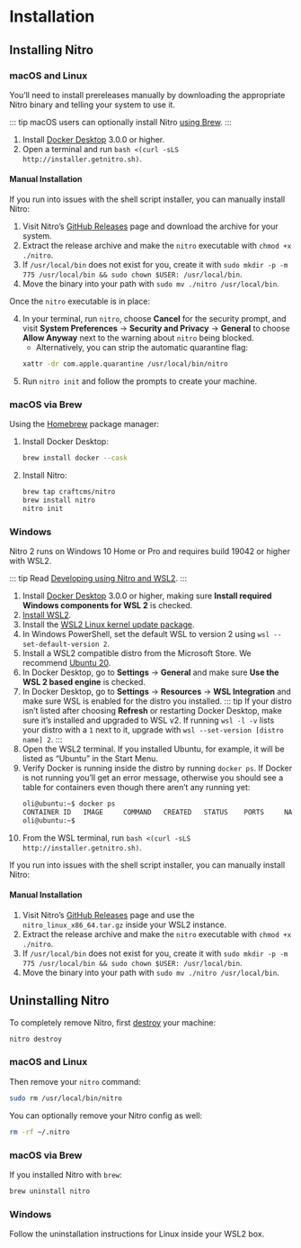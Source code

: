 # Installation

## Installing Nitro

### macOS and Linux

You’ll need to install prereleases manually by downloading the appropriate Nitro binary and telling your system to use it.

::: tip
macOS users can optionally install Nitro [using Brew](#macos-via-brew).
:::

1. Install [Docker Desktop](https://www.docker.com/products/docker-desktop) 3.0.0 or higher.
2. Open a terminal and run `bash <(curl -sLS http://installer.getnitro.sh)`.

#### Manual Installation

If you run into issues with the shell script installer, you can manually install Nitro:

1. Visit Nitro’s [GitHub Releases](https://github.com/craftcms/nitro/releases) page and download the archive for your system.
2. Extract the release archive and make the `nitro` executable with `chmod +x ./nitro`.
3. If `/usr/local/bin` does not exist for you, create it with `sudo mkdir -p -m 775 /usr/local/bin && sudo chown $USER: /usr/local/bin`.
4. Move the binary into your path with `sudo mv ./nitro /usr/local/bin`.

Once the `nitro` executable is in place:

4. In your terminal, run `nitro`, choose **Cancel** for the security prompt, and visit **System Preferences** → **Security and Privacy** → **General** to choose **Allow Anyway** next to the warning about `nitro` being blocked.
    - Alternatively, you can strip the automatic quarantine flag:
    ```sh
    xattr -dr com.apple.quarantine /usr/local/bin/nitro
    ```
5. Run `nitro init` and follow the prompts to create your machine.

### macOS via Brew

Using the [Homebrew](https://brew.sh) package manager:

1. Install Docker Desktop:
    ```bash
    brew install docker --cask
    ```
2. Install Nitro:
    ```bash
    brew tap craftcms/nitro
    brew install nitro
    nitro init
    ```

### Windows

Nitro 2 runs on Windows 10 Home or Pro and requires build 19042 or higher with WSL2.

::: tip
Read [Developing using Nitro and WSL2](windows.md).
:::

1. Install [Docker Desktop](https://www.docker.com/products/docker-desktop) 3.0.0 or higher, making sure **Install required Windows components for WSL 2** is checked.
2. [Install WSL2](https://www.windowscentral.com/how-install-wsl2-windows-10).
3. Install the [WSL2 Linux kernel update package](https://docs.microsoft.com/en-us/windows/wsl/install-win10#step-4---download-the-linux-kernel-update-package).
4. In Windows PowerShell, set the default WSL to version 2 using `wsl --set-default-version 2`.
5. Install a WSL2 compatible distro from the Microsoft Store. We recommend [Ubuntu 20](https://www.microsoft.com/en-us/p/ubuntu/9nblggh4msv6).
6. In Docker Desktop, go to **Settings** → **General** and make sure **Use the WSL 2 based engine** is checked.
7. In Docker Desktop, go to **Settings** → **Resources** → **WSL Integration** and make sure WSL is enabled for the distro you installed.
    ::: tip
    If your distro isn’t listed after choosing **Refresh** or restarting Docker Desktop, make sure it’s installed and upgraded to WSL v2. If running `wsl -l -v` lists your distro with a `1` next to it, upgrade with `wsl --set-version [distro name] 2`.
    :::
8. Open the WSL2 terminal. If you installed Ubuntu, for example, it will be listed as “Ubuntu” in the Start Menu.
9. Verify Docker is running inside the distro by running `docker ps`. If Docker is not running you’ll get an error message, otherwise you should see a table for containers even though there aren’t any running yet:
    ```bash
    oli@ubuntu:~$ docker ps
    CONTAINER ID   IMAGE     COMMAND   CREATED   STATUS    PORTS     NAMES
    oli@ubuntu:~$
    ```
10. From the WSL terminal, run `bash <(curl -sLS http://installer.getnitro.sh)`.

If you run into issues with the shell script installer, you can manually install Nitro:

#### Manual Installation

1. Visit Nitro’s [GitHub Releases](https://github.com/craftcms/nitro/releases) page and use the `nitro_linux_x86_64.tar.gz` inside your WSL2 instance.
2. Extract the release archive and make the `nitro` executable with `chmod +x ./nitro`.
3. If `/usr/local/bin` does not exist for you, create it with `sudo mkdir -p -m 775 /usr/local/bin && sudo chown $USER: /usr/local/bin`.
4. Move the binary into your path with `sudo mv ./nitro /usr/local/bin`.

## Uninstalling Nitro

To completely remove Nitro, first [destroy](commands.md#destroy) your machine:

```bash
nitro destroy
```

### macOS and Linux

Then remove your `nitro` command:

```bash
sudo rm /usr/local/bin/nitro
```

You can optionally remove your Nitro config as well:

```bash macOS
rm -rf ~/.nitro
```

### macOS via Brew

If you installed Nitro with `brew`:

```bash
brew uninstall nitro
```

### Windows

Follow the uninstallation instructions for Linux inside your WSL2 box.
